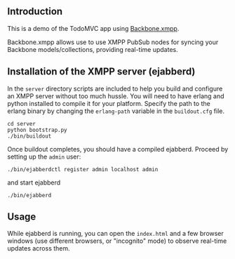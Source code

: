 Introduction
------------

This is a demo of the TodoMVC app using [Backbone.xmpp](http://github.com/ggozad/Backbone.xmpp).

Backbone.xmpp allows use to use XMPP PubSub nodes for syncing your Backbone models/collections, providing real-time updates.


Installation of the XMPP server (ejabberd)
------------------------------------------

In the `server` directory scripts are included to help you build and configure an XMPP server without too much hussle. You will need to have erlang and python installed to compile it for your platform. Specify the path to the erlang binary by changing the `erlang-path` variable in the `buildout.cfg` file.

    cd server
    python bootstrap.py
    ./bin/buildout

Once buildout completes, you should have a compiled ejabberd.
Proceed by setting up the `admin` user:

    ./bin/ejabberdctl register admin localhost admin

and start ejabberd

    ./bin/ejabberd

Usage
-----

While ejabberd is running, you can open the `index.html` and a few browser windows (use different browsers, or "incognito" mode) to observe real-time updates across them.



